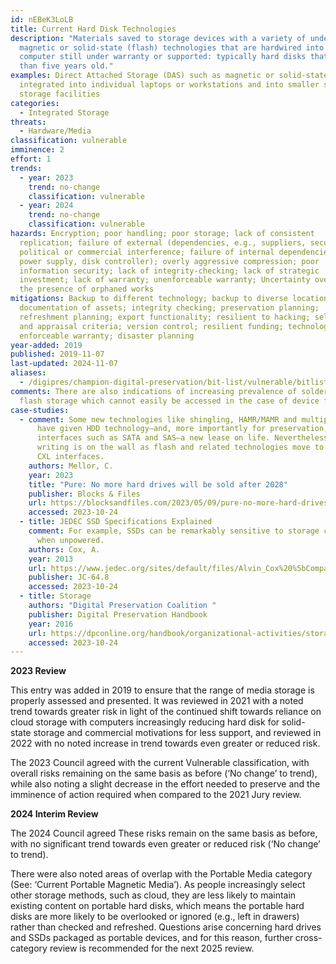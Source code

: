 ```yaml
---
id: nEBeK3LoLB
title: Current Hard Disk Technologies
description: "Materials saved to storage devices with a variety of underlying
  magnetic or solid-state (flash) technologies that are hardwired into a
  computer still under warranty or supported: typically hard disks that are less
  than five years old."
examples: Direct Attached Storage (DAS) such as magnetic or solid-state drives
  integrated into individual laptops or workstations and into smaller scale
  storage facilities
categories:
  - Integrated Storage
threats:
  - Hardware/Media
classification: vulnerable
imminence: 2
effort: 1
trends:
  - year: 2023
    trend: no-change
    classification: vulnerable
  - year: 2024
    trend: no-change
    classification: vulnerable
hazards: Encryption; poor handling; poor storage; lack of consistent
  replication; failure of external (dependencies, e.g., suppliers, security);
  political or commercial interference; failure of internal dependencies (e.g.,
  power supply, disk controller); overly aggressive compression; poor
  information security; lack of integrity-checking; lack of strategic
  investment; lack of warranty; unenforceable warranty; Uncertainty over IPR or
  the presence of orphaned works
mitigations: Backup to different technology; backup to diverse locations;
  documentation of assets; integrity checking; preservation planning;
  refreshment planning; export functionality; resilient to hacking; selection
  and appraisal criteria; version control; resilient funding; technology watch;
  enforceable warranty; disaster planning
year-added: 2019
published: 2019-11-07
last-updated: 2024-11-07
aliases:
  - /digipres/champion-digital-preservation/bit-list/vulnerable/bitlist-current-hard-disk-technologies
comments: There are also indications of increasing prevalence of soldered-in
  flash storage which cannot easily be accessed in the case of device failure.
case-studies:
  - comment: Some new technologies like shingling, HAMR/MAMR and multiple actuators
      have given HDD technology–and, more importantly for preservation,
      interfaces such as SATA and SAS–a new lease on life. Nevertheless, the
      writing is on the wall as flash and related technologies move to NVME and
      CXL interfaces.
    authors: Mellor, C.
    year: 2023
    title: "Pure: No more hard drives will be sold after 2028"
    publisher: Blocks & Files
    url: https://blocksandfiles.com/2023/05/09/pure-no-more-hard-drives-2028/
    accessed: 2023-10-24
  - title: JEDEC SSD Specifications Explained
    comment: For example, SSDs can be remarkably sensitive to storage conditions
      when unpowered.
    authors: Cox, A.
    year: 2013
    url: https://www.jedec.org/sites/default/files/Alvin_Cox%20%5bCompatibility%20Mode%5d_0.pdf
    publisher: JC-64.8
    accessed: 2023-10-24
  - title: Storage
    authors: "Digital Preservation Coalition "
    publisher: Digital Preservation Handbook
    year: 2016
    url: https://dpconline.org/handbook/organizational-activities/storage
    accessed: 2023-10-24
---
```

**2023 Review**

This entry was added in 2019 to ensure that the range of media storage is properly assessed and presented. It was reviewed in 2021 with a noted trend towards greater risk in light of the continued shift towards reliance on cloud storage with computers increasingly reducing hard disk for solid-state storage and commercial motivations for less support, and reviewed in 2022 with no noted increase in trend towards even greater or reduced risk.

The 2023 Council agreed with the current Vulnerable classification, with overall risks remaining on the same basis as before (‘No change’ to trend), while also noting a slight decrease in the effort needed to preserve and the imminence of action required when compared to the 2021 Jury review.

**2024 Interim Review**

The 2024 Council agreed These risks remain on the same basis as before, with no significant trend towards even greater or reduced risk (‘No change’ to trend).

There were also noted areas of overlap with the Portable Media category (See: ‘Current Portable Magnetic Media’). As people increasingly select other storage methods, such as cloud, they are less likely to maintain existing content on portable hard disks, which means the portable hard disks are more likely to be overlooked or ignored (e.g., left in drawers) rather than checked and refreshed. Questions arise concerning hard drives and SSDs packaged as portable devices, and for this reason, further cross-category review is recommended for the next 2025 review.
